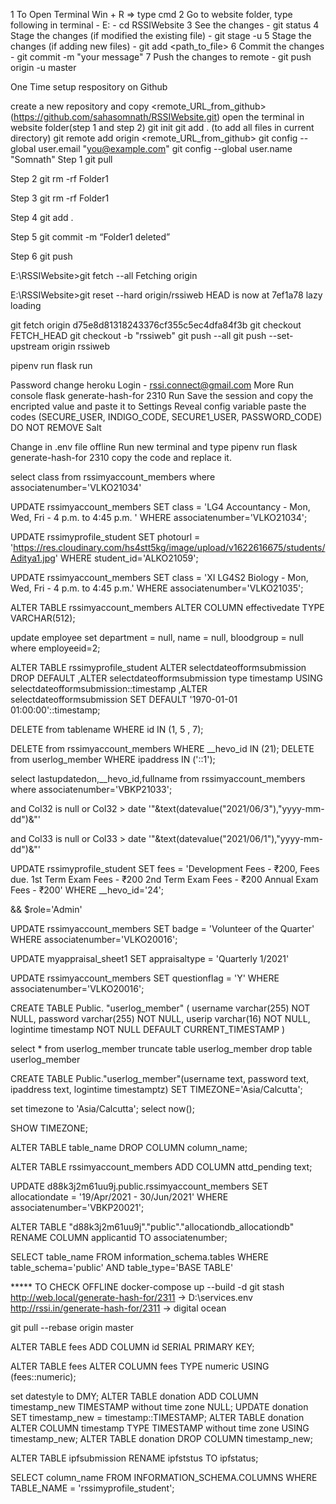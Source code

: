 1 To Open Terminal Win + R => type cmd 2 Go to website folder, type following in terminal - E: - cd RSSIWebsite 3 See the changes - git status 4 Stage the changes (if modified the existing file) - git stage -u 5 Stage the changes (if adding new files) - git add <path_to_file> 6 Commit the changes - git commit -m "your message" 7 Push the changes to remote - git push origin -u master

One Time setup respository on Github

create a new repository and copy <remote_URL_from_github> (https://github.com/sahasomnath/RSSIWebsite.git)
open the terminal in website folder(step 1 and step 2)
git init
git add . (to add all files in current directory)
git remote add origin <remote_URL_from_github>
git config --global user.email "you@example.com"
git config --global user.name "Somnath"
Step 1 git pull

Step 2 git rm -rf Folder1

Step 3 git rm -rf Folder1

Step 4 git add .

Step 5 git commit -m “Folder1 deleted”

Step 6 git push

E:\RSSIWebsite>git fetch --all Fetching origin

E:\RSSIWebsite>git reset --hard origin/rssiweb HEAD is now at 7ef1a78 lazy loading

git fetch origin d75e8d81318243376cf355c5ec4dfa84f3b git checkout FETCH_HEAD git checkout -b "rssiweb" git push --all git push --set-upstream origin rssiweb

pipenv run flask run

Password change
heroku Login - rssi.connect@gmail.com More Run console flask generate-hash-for 2310 Run Save the session and copy the encripted value and paste it to Settings Reveal config variable paste the codes (SECURE_USER, INDIGO_CODE, SECURE1_USER, PASSWORD_CODE) DO NOT REMOVE Salt

Change in .env file offline
Run new terminal and type pipenv run flask generate-hash-for 2310 copy the code and replace it.

select class from rssimyaccount_members where associatenumber='VLKO21034'

UPDATE rssimyaccount_members SET class = 'LG4 Accountancy - Mon, Wed, Fri - 4 p.m. to 4:45 p.m.
' WHERE associatenumber='VLKO21034';

UPDATE rssimyprofile_student SET photourl = 'https://res.cloudinary.com/hs4stt5kg/image/upload/v1622616675/students/Aditya1.jpg' WHERE student_id='ALKO21059';

UPDATE rssimyaccount_members SET class = 'XI LG4S2 Biology - Mon, Wed, Fri - 4 p.m. to 4:45 p.m.' WHERE associatenumber='VLKO21035';

ALTER TABLE rssimyaccount_members ALTER COLUMN effectivedate TYPE VARCHAR(512);

update employee set department = null, name = null, bloodgroup = null where employeeid=2;

ALTER TABLE rssimyprofile_student ALTER selectdateofformsubmission DROP DEFAULT ,ALTER selectdateofformsubmission type timestamp USING selectdateofformsubmission::timestamp ,ALTER selectdateofformsubmission SET DEFAULT '1970-01-01 01:00:00'::timestamp;

DELETE from tablename WHERE id IN (1, 5 , 7);

DELETE from rssimyaccount_members WHERE __hevo_id IN (21); DELETE from userlog_member WHERE ipaddress IN ('::1');

select lastupdatedon,__hevo_id,fullname from rssimyaccount_members where associatenumber='VBKP21033';

and Col32 is null or Col32 > date '"&text(datevalue("2021/06/3"),"yyyy-mm-dd")&"'

and Col33 is null or Col33 > date '"&text(datevalue("2021/06/1"),"yyyy-mm-dd")&"'

UPDATE rssimyprofile_student SET fees = 'Development Fees - ₹200, Fees due.
1st Term Exam Fees - ₹200
2nd Term Exam Fees - ₹200
Annual Exam Fees - ₹200' WHERE __hevo_id='24';

&& $role='Admin'

UPDATE rssimyaccount_members SET badge = 'Volunteer of the Quarter' WHERE associatenumber='VLKO20016';

UPDATE myappraisal_sheet1
SET appraisaltype = 'Quarterly 1/2021'

UPDATE rssimyaccount_members SET questionflag = 'Y' WHERE associatenumber='VLKO20016';

CREATE TABLE Public. "userlog_member" ( username varchar(255) NOT NULL, password varchar(255) NOT NULL, userip varchar(16) NOT NULL, logintime timestamp NOT NULL DEFAULT CURRENT_TIMESTAMP )

select * from userlog_member truncate table userlog_member drop table userlog_member

CREATE TABLE Public."userlog_member"(username text, password text, ipaddress text, logintime timestamptz) SET TIMEZONE='Asia/Calcutta';

set timezone to 'Asia/Calcutta'; select now();

SHOW TIMEZONE;

ALTER TABLE table_name DROP COLUMN column_name;

ALTER TABLE rssimyaccount_members ADD COLUMN attd_pending text;

UPDATE d88k3j2m61uu9j.public.rssimyaccount_members SET allocationdate = '19/Apr/2021 - 30/Jun/2021' WHERE associatenumber='VBKP20021';

ALTER TABLE "d88k3j2m61uu9j"."public"."allocationdb_allocationdb" RENAME COLUMN applicantid TO associatenumber;

SELECT table_name FROM information_schema.tables WHERE table_schema='public' AND table_type='BASE TABLE'

***** TO CHECK OFFLINE
docker-compose up --build -d
git stash
http://web.local/generate-hash-for/2311 -> D:\services\.env
http://rssi.in/generate-hash-for/2311 -> digital ocean

git pull --rebase origin master

ALTER TABLE fees
ADD COLUMN id SERIAL PRIMARY KEY;

ALTER TABLE fees ALTER COLUMN fees TYPE numeric USING (fees::numeric);

set datestyle to DMY;
ALTER TABLE donation ADD COLUMN timestamp_new TIMESTAMP without time zone NULL;
UPDATE donation SET timestamp_new = timestamp::TIMESTAMP;
ALTER TABLE donation ALTER COLUMN timestamp TYPE TIMESTAMP without time zone USING timestamp_new;
ALTER TABLE donation DROP COLUMN timestamp_new;

ALTER TABLE ipfsubmission 
RENAME ipfststus TO ipfstatus;

SELECT column_name FROM INFORMATION_SCHEMA.COLUMNS WHERE TABLE_NAME = 'rssimyprofile_student';